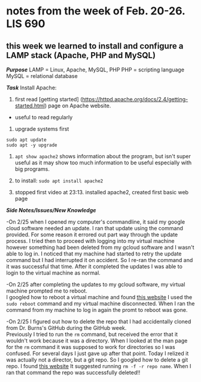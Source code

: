 # notes from the week of Feb. 20-26. LIS 690

## this week we learned to install and configure a LAMP stack (Apache, PHP and MySQL)

***Purpose***
LAMP = Linux, Apache, MySQL, PHP
PHP = scripting language
MySQL = relational database


***Task***
Install Apache: 

1. first read [getting started] (https://httpd.apache.org/docs/2.4/getting-started.html) page on Apache website. 
- useful to read regularly 

1. upgrade systems first

```
sudo apt update
sudo apt -y upgrade
```
1. `apt show apache2` shows information about the program, but isn't super useful as it may show too much information to be useful especially with big programs.

1. to install: `sudo apt install apache2`

1. stopped first video at 23:13. installed apache2, created first basic web page





***Side Notes/Issues/New Knowledge***

-On 2/25 when I opened my computer's commandline, it said my google cloud software needed an update. I ran that update using the command provided. For some reason it errored out part way through the update process. I tried then to proceed with logging into my virtual machine however something had been deleted from my gcloud software and I wasn't able to log in. I noticed that my machine had started to retry the update command but I had interrupted it on accident. So I re-ran the command and it was successful that time. After it completed the updates I was able to login to the virtual machine as normal. 

-On 2/25 after completing the updates to my gcloud software, my virtual machine prompted me to reboot.  
I googled how to reboot a virtual machine and found [this website](https://www.cs.stonybrook.edu/about-us/csintranet/faqs/Ubuntushutdown)
I used the `sudo reboot` command and my virtual machine disconnected. 
When I ran the command from my machine to log in again the promt to reboot was gone. 

-On 2/25 I figured out how to delete the repo that I had accidentally cloned from Dr. Burns's GitHub during the GitHub week.  
Previously I tried to run the `rm` command, but received the error that it wouldn't work because it was a directory.
When I looked at the man page for the `rm` command it was supposed to work for directories so I was confused. For several days I just gave up after that point.
Today I relized it was actually not a director, but a git repo. So I googled how to delete a git repo. 
I found [this website](https://www.theserverside.com/blog/Coffee-Talk-Java-News-Stories-and-Opinions/delete-local-git-repository-repo-command-windows-linux-rm#:~:text=Command%20line%20Git%20repository%20delete&text=Just%20run%20the%20rm%20command,and%20folder%20to%20remain%20untouched.)
It suggested running `rm -f -r repo name`.
When I ran that command the repo was successfully deleted!! 


